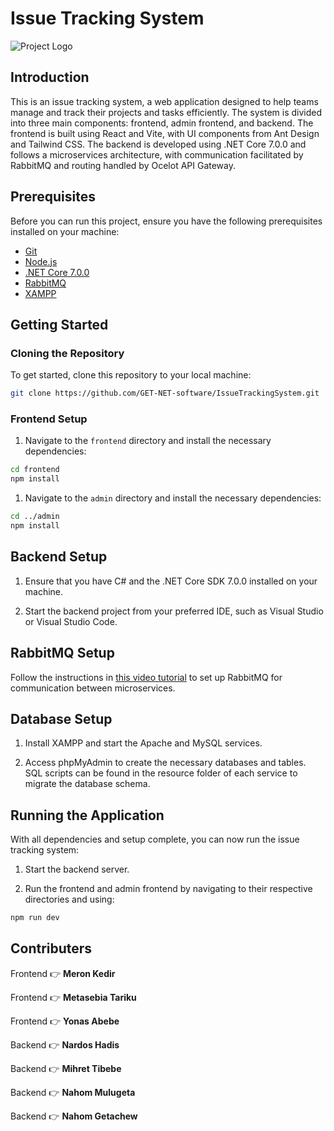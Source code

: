 # Issue Tracking System

![Project Logo](/path/to/your/logo.png) <!-- If you have a project logo, include it here -->

## Introduction

This is an issue tracking system, a web application designed to help teams manage and track their projects and tasks efficiently. The system is divided into three main components: frontend, admin frontend, and backend. The frontend is built using React and Vite, with UI components from Ant Design and Tailwind CSS. The backend is developed using .NET Core 7.0.0 and follows a microservices architecture, with communication facilitated by RabbitMQ and routing handled by Ocelot API Gateway.

## Prerequisites

Before you can run this project, ensure you have the following prerequisites installed on your machine:

- [Git](https://git-scm.com/)
- [Node.js](https://nodejs.org/)
- [.NET Core 7.0.0](https://dotnet.microsoft.com/download/dotnet/7.0)
- [RabbitMQ](https://www.rabbitmq.com/download.html)
- [XAMPP](https://www.apachefriends.org/download.html)

## Getting Started

### Cloning the Repository

To get started, clone this repository to your local machine:

```bash
git clone https://github.com/GET-NET-software/IssueTrackingSystem.git
```

### Frontend Setup

1. Navigate to the `frontend` directory and install the necessary dependencies:

```bash
cd frontend
npm install
```

1. Navigate to the `admin` directory and install the necessary dependencies:

```bash
cd ../admin
npm install
```

## Backend Setup

1. Ensure that you have C# and the .NET Core SDK 7.0.0 installed on your machine.

2. Start the backend project from your preferred IDE, such as Visual Studio or Visual Studio Code.

## RabbitMQ Setup

Follow the instructions in [this video tutorial](https://www.youtube.com/watch?v=iQ4kENLfaNI&list=PLalrWAGybpB-UHbRDhFsBgXJM1g6T4IvO&index=1&pp=iAQB) to set up RabbitMQ for communication between microservices.

## Database Setup

1. Install XAMPP and start the Apache and MySQL services.

2. Access phpMyAdmin to create the necessary databases and tables. SQL scripts can be found in the resource folder of each service to migrate the database schema.

## Running the Application

With all dependencies and setup complete, you can now run the issue tracking system:

1. Start the backend server.

2. Run the frontend and admin frontend by navigating to their respective directories and using:

```bash
npm run dev
```

## Contributers

Frontend :point_right: **Meron Kedir**

Frontend :point_right: **Metasebia Tariku**

Frontend :point_right: **Yonas Abebe**

Backend :point_right: **Nardos Hadis**

Backend :point_right: **Mihret Tibebe**

Backend :point_right: **Nahom Mulugeta**

Backend :point_right: **Nahom Getachew**
